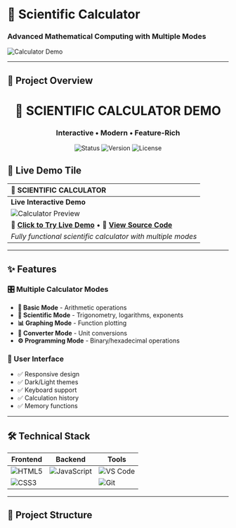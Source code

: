 # 🧮 Scientific Calculator
### Advanced Mathematical Computing with Multiple Modes

![Calculator Demo](https://github.com/user-attachments/assets/0fa745c5-c1c5-402c-9004-a0a966af6501)

---

## 🎯 Project Overview

<div align="center">

# 🚀 SCIENTIFIC CALCULATOR DEMO
### **Interactive • Modern • Feature-Rich**

![Status](https://img.shields.io/badge/Status-Live%20Demo-brightgreen)
![Version](https://img.shields.io/badge/Version-1.0.0-blue)
![License](https://img.shields.io/badge/License-MIT-green)

</div>

## 🎨 Live Demo Tile

<div align="center">

| 🧮 SCIENTIFIC CALCULATOR |
|:-------------------------|
| **Live Interactive Demo** |
| ![Calculator Preview](https://github.com/user-attachments/assets/0fa745c5-c1c5-402c-9004-a0a966af6501) |
| **🔗 [Click to Try Live Demo](#)** • **📱 [View Source Code](#)** |
| *Fully functional scientific calculator with multiple modes* |

</div>

---

## ✨ Features

### 🎛️ Multiple Calculator Modes
- **📱 Basic Mode** - Arithmetic operations
- **🔢 Scientific Mode** - Trigonometry, logarithms, exponents
- **📊 Graphing Mode** - Function plotting
- **🔄 Converter Mode** - Unit conversions
- **⚙️ Programming Mode** - Binary/hexadecimal operations

### 🎨 User Interface
- ✅ Responsive design
- ✅ Dark/Light themes
- ✅ Keyboard support
- ✅ Calculation history
- ✅ Memory functions

---

## 🛠️ Technical Stack

| Frontend | Backend | Tools |
|----------|---------|-------|
| ![HTML5](https://img.shields.io/badge/HTML5-E34F26?style=for-the-badge&logo=html5&logoColor=white) | ![JavaScript](https://img.shields.io/badge/JavaScript-F7DF1E?style=for-the-badge&logo=javascript&logoColor=black) | ![VS Code](https://img.shields.io/badge/VS_Code-007ACC?style=for-the-badge&logo=visual-studio-code&logoColor=white) |
| ![CSS3](https://img.shields.io/badge/CSS3-1572B6?style=for-the-badge&logo=css3&logoColor=white) |  | ![Git](https://img.shields.io/badge/Git-F05032?style=for-the-badge&logo=git&logoColor=white) |

---

## 📁 Project Structure
